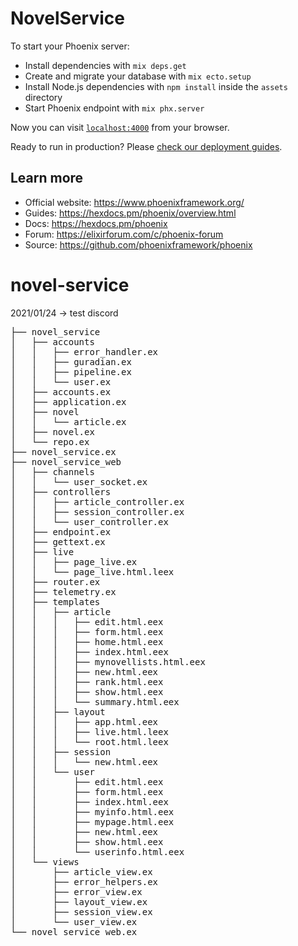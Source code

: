 # NovelService

To start your Phoenix server:

  * Install dependencies with `mix deps.get`
  * Create and migrate your database with `mix ecto.setup`
  * Install Node.js dependencies with `npm install` inside the `assets` directory
  * Start Phoenix endpoint with `mix phx.server`

Now you can visit [`localhost:4000`](http://localhost:4000) from your browser.

Ready to run in production? Please [check our deployment guides](https://hexdocs.pm/phoenix/deployment.html).

## Learn more

  * Official website: https://www.phoenixframework.org/
  * Guides: https://hexdocs.pm/phoenix/overview.html
  * Docs: https://hexdocs.pm/phoenix
  * Forum: https://elixirforum.com/c/phoenix-forum
  * Source: https://github.com/phoenixframework/phoenix
# novel-service


2021/01/24 -> test discord

<pre>
├── novel_service
│   ├── accounts
│   │   ├── error_handler.ex
│   │   ├── guradian.ex
│   │   ├── pipeline.ex
│   │   └── user.ex
│   ├── accounts.ex
│   ├── application.ex
│   ├── novel
│   │   └── article.ex
│   ├── novel.ex
│   └── repo.ex
├── novel_service.ex
├── novel_service_web
│   ├── channels
│   │   └── user_socket.ex
│   ├── controllers
│   │   ├── article_controller.ex
│   │   ├── session_controller.ex
│   │   └── user_controller.ex
│   ├── endpoint.ex
│   ├── gettext.ex
│   ├── live
│   │   ├── page_live.ex
│   │   └── page_live.html.leex
│   ├── router.ex
│   ├── telemetry.ex
│   ├── templates
│   │   ├── article
│   │   │   ├── edit.html.eex
│   │   │   ├── form.html.eex
│   │   │   ├── home.html.eex
│   │   │   ├── index.html.eex
│   │   │   ├── mynovellists.html.eex
│   │   │   ├── new.html.eex
│   │   │   ├── rank.html.eex
│   │   │   ├── show.html.eex
│   │   │   └── summary.html.eex
│   │   ├── layout
│   │   │   ├── app.html.eex
│   │   │   ├── live.html.leex
│   │   │   └── root.html.leex
│   │   ├── session
│   │   │   └── new.html.eex
│   │   └── user
│   │       ├── edit.html.eex
│   │       ├── form.html.eex
│   │       ├── index.html.eex
│   │       ├── myinfo.html.eex
│   │       ├── mypage.html.eex
│   │       ├── new.html.eex
│   │       ├── show.html.eex
│   │       └── userinfo.html.eex
│   └── views
│       ├── article_view.ex
│       ├── error_helpers.ex
│       ├── error_view.ex
│       ├── layout_view.ex
│       ├── session_view.ex
│       └── user_view.ex
└── novel_service_web.ex
</pre>
